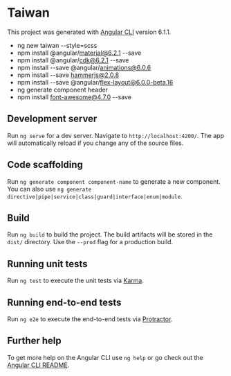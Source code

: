 # Taiwan

This project was generated with [Angular CLI](https://github.com/angular/angular-cli) version 6.1.1.
- ng new taiwan --style=scss
- npm install @angular/material@6.2.1 --save
- npm install @angular/cdk@6.2.1 --save
- npm install --save @angular/animations@6.0.6
- npm install --save hammerjs@2.0.8
- npm install --save @angular/flex-layout@6.0.0-beta.16
- ng generate component header
- npm install font-awesome@4.7.0 --save


## Development server

Run `ng serve` for a dev server. Navigate to `http://localhost:4200/`. The app will automatically reload if you change any of the source files.

## Code scaffolding

Run `ng generate component component-name` to generate a new component. You can also use `ng generate directive|pipe|service|class|guard|interface|enum|module`.

## Build

Run `ng build` to build the project. The build artifacts will be stored in the `dist/` directory. Use the `--prod` flag for a production build.

## Running unit tests

Run `ng test` to execute the unit tests via [Karma](https://karma-runner.github.io).

## Running end-to-end tests

Run `ng e2e` to execute the end-to-end tests via [Protractor](http://www.protractortest.org/).

## Further help

To get more help on the Angular CLI use `ng help` or go check out the [Angular CLI README](https://github.com/angular/angular-cli/blob/master/README.md).
